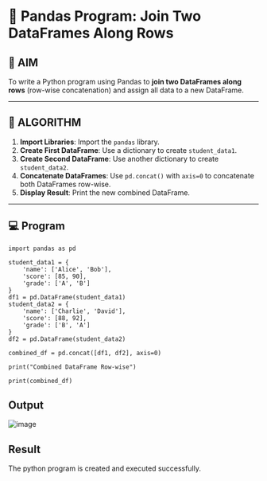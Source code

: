# 🧪 Pandas Program: Join Two DataFrames Along Rows

## 🎯 AIM

To write a Python program using Pandas to **join two DataFrames along rows** (row-wise concatenation) and assign all data to a new DataFrame.

---

## 🧠 ALGORITHM

1. **Import Libraries**: Import the `pandas` library.
2. **Create First DataFrame**: Use a dictionary to create `student_data1`.
3. **Create Second DataFrame**: Use another dictionary to create `student_data2`.
4. **Concatenate DataFrames**: Use `pd.concat()` with `axis=0` to concatenate both DataFrames row-wise.
5. **Display Result**: Print the new combined DataFrame.

---

## 💻 Program
~~~
import pandas as pd

student_data1 = {
    'name': ['Alice', 'Bob'],
    'score': [85, 90],
    'grade': ['A', 'B']
}
df1 = pd.DataFrame(student_data1)
student_data2 = {
    'name': ['Charlie', 'David'],
    'score': [88, 92],
    'grade': ['B', 'A']
}
df2 = pd.DataFrame(student_data2)

combined_df = pd.concat([df1, df2], axis=0)

print("Combined DataFrame Row-wise")

print(combined_df)

~~~
## Output
![image](https://github.com/user-attachments/assets/ea23e88b-fb87-43a3-9cb2-538b73894880)

## Result
The python program is created and executed successfully.
